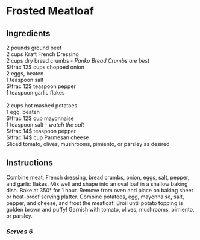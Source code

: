 # Frosted Meatloaf

## Ingredients
$2$ pounds ground beef  
$2$ cups Kraft French Dressing  
$2$ cups dry bread crumbs - *Panko Bread Crumbs are best*  
$\frac 12$ cups chopped onion  
$2$ eggs, beaten  
$1$ teaspoon salt  
$\frac 12$ teaspoon pepper  
$1$ teaspoon garlic flakes  
\
$2$ cups hot mashed potatoes  
$1$ egg, beaten  
$\frac 12$ cup mayonnaise  
$1$ teaspoon salt - *watch the salt*  
$\frac 14$ teaspoon pepper  
$\frac 14$ cup Parmesan cheese  
Sliced tomato, olives, mushrooms, pimiento, or parsley as desired  

## Instructions
Combine meat, French dressing, bread crumbs, onion, eggs, salt, pepper, and garlic flakes.
Mix well and shape into an oval loaf in a shallow baking dish.
Bake at 350&deg; for 1 hour.
Remove from oven and place on baking sheet or heat-proof serving platter.
Combine potatoes, egg, mayonnaise, salt, pepper, and cheese, and frost the meatloaf.
Broil until potato topping is golden brown and puffy!
Garnish with tomato, olives, mushrooms, pimiento, or parsley.

### *Serves 6*